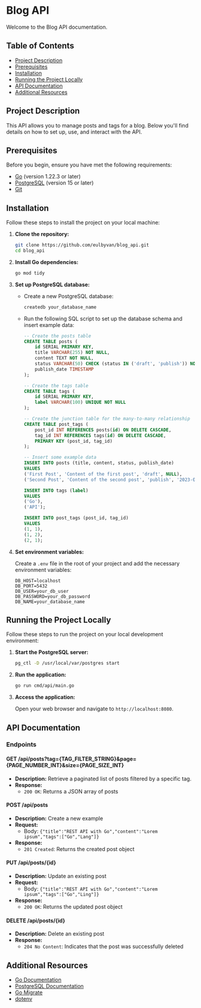 # Blog API

Welcome to the Blog API documentation.

## Table of Contents

- [Project Description](#project-description)
- [Prerequisites](#prerequisites)
- [Installation](#installation)
- [Running the Project Locally](#running-the-project-locally)
- [API Documentation](#api-documentation)
- [Additional Resources](#additional-resources)

## Project Description

This API allows you to manage posts and tags for a blog. Below you'll find details on how to set up, use, and interact with the API.

## Prerequisites

Before you begin, ensure you have met the following requirements:

- [Go](https://golang.org/doc/install) (version 1.22.3 or later)
- [PostgreSQL](https://www.postgresql.org/download/) (version 15 or later)
- [Git](https://git-scm.com/book/en/v2/Getting-Started-Installing-Git)

## Installation

Follow these steps to install the project on your local machine:

1. **Clone the repository:**
    ```bash
    git clone https://github.com/eulbyvan/blog_api.git
    cd blog_api
    ```

2. **Install Go dependencies:**
    ```bash
    go mod tidy
    ```


3. **Set up PostgreSQL database:**

    - Create a new PostgreSQL database:
        ```bash
        createdb your_database_name
        ```

    - Run the following SQL script to set up the database schema and insert example data:
        ```sql
        -- Create the posts table
        CREATE TABLE posts (
            id SERIAL PRIMARY KEY,
            title VARCHAR(255) NOT NULL,
            content TEXT NOT NULL,
            status VARCHAR(50) CHECK (status IN ('draft', 'publish')) NOT NULL,
            publish_date TIMESTAMP
        );

        -- Create the tags table
        CREATE TABLE tags (
            id SERIAL PRIMARY KEY,
            label VARCHAR(100) UNIQUE NOT NULL
        );

        -- Create the junction table for the many-to-many relationship
        CREATE TABLE post_tags (
            post_id INT REFERENCES posts(id) ON DELETE CASCADE,
            tag_id INT REFERENCES tags(id) ON DELETE CASCADE,
            PRIMARY KEY (post_id, tag_id)
        );

        -- Insert some example data
        INSERT INTO posts (title, content, status, publish_date)
        VALUES
        ('First Post', 'Content of the first post', 'draft', NULL),
        ('Second Post', 'Content of the second post', 'publish', '2023-05-25 10:00:00');

        INSERT INTO tags (label)
        VALUES
        ('Go'),
        ('API');

        INSERT INTO post_tags (post_id, tag_id)
        VALUES
        (1, 1),
        (1, 2),
        (2, 1);
        ```

4. **Set environment variables:**

    Create a `.env` file in the root of your project and add the necessary environment variables:

    ```dotenv
    DB_HOST=localhost
    DB_PORT=5432
    DB_USER=your_db_user
    DB_PASSWORD=your_db_password
    DB_NAME=your_database_name
    ```

## Running the Project Locally

Follow these steps to run the project on your local development environment:

1. **Start the PostgreSQL server:**
    ```bash
    pg_ctl -D /usr/local/var/postgres start
    ```

2. **Run the application:**
    ```bash
    go run cmd/api/main.go
    ```

3. **Access the application:**

    Open your web browser and navigate to `http://localhost:8080`.

## API Documentation

### Endpoints

#### GET /api/posts?tag={TAG_FILTER_STRING}&page={PAGE_NUMBER_INT}&size={PAGE_SIZE_INT}

- **Description:** Retrieve a paginated list of posts filtered by a specific tag.
- **Response:**
    - `200 OK`: Returns a JSON array of posts

#### POST /api/posts

- **Description:** Create a new example
- **Request:**
    - Body: `{"title":"REST API with Go","content":"Lorem ipsum","tags":["Go","Lang"]}`
- **Response:**
    - `201 Created`: Returns the created post object

#### PUT /api/posts/{id}

- **Description:** Update an existing post
- **Request:**
    - Body: `{"title":"REST API with Go","content":"Lorem ipsum","tags":["Go","Ling"]}`
- **Response:**
    - `200 OK`: Returns the updated post object

#### DELETE /api/posts/{id}

- **Description:** Delete an existing post
- **Response:**
    - `204 No Content`: Indicates that the post was successfully deleted

## Additional Resources

- [Go Documentation](https://golang.org/doc/)
- [PostgreSQL Documentation](https://www.postgresql.org/docs/)
- [Go Migrate](https://github.com/golang-migrate/migrate)
- [dotenv](https://github.com/joho/godotenv)